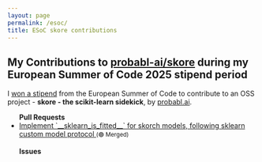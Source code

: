 ```yaml
---
layout: page
permalink: /esoc/
title: ESoC skore contributions
---
```


<h2>My Contributions to <a href="https://github.com/probabl-ai/skore" target="_blank">probabl-ai/skore</a> during my European Summer of Code 2025 stipend period</h2>

I [won a stipend](https://www.linkedin.com/posts/activity-7350417081953079297-FBY1) from the European Summer of Code to contribute to an OSS project - **skore - the scikit-learn sidekick**, by [probabl.ai](https://probabl.ai/).

<ul id="prs">
  <strong>Pull Requests</strong>
  <li>
    <a href="https://github.com/skorch-dev/skorch/pull/1119" target="_blank">
      Implement `__sklearn_is_fitted__` for skorch models, following sklearn custom model protocol
    </a>
    <small>(🟣 Merged)</small>
  </li>
</ul>

<ul id="issues"><strong>Issues</strong></ul>

<script>
const user = 'divakaivan';
const repo = 'probabl-ai/skore';

async function fetchPRs() {
  const url = `https://api.github.com/search/issues?q=repo:${repo}+is:pr+author:${user}`;
  const res = await fetch(url);
  const data = await res.json();
  const container = document.getElementById('prs');

  for (const pr of data.items) {
    const prNumber = pr.number;

    // Fetch full PR details to check merged status
    const prDetailsRes = await fetch(`https://api.github.com/repos/${repo}/pulls/${pr.number}`);
    const prDetails = await prDetailsRes.json();

    const isOpen = prDetails.state === 'open';
    const isMerged = prDetails.merged_at !== null;

    if (isOpen || isMerged) {
      const li = document.createElement('li');
      const status = isOpen ? '🟢 Open' : '🟣 Merged';
      li.innerHTML = `<a href="${pr.html_url}" target="_blank">${pr.title}</a> <small>(${status})</small>`;
      container.appendChild(li);
    }
  }
}

async function fetchIssues() {
  const url = `https://api.github.com/search/issues?q=repo:${repo}+is:issue+author:${user}`;
  const res = await fetch(url);
  const data = await res.json();
  const container = document.getElementById('issues');
  data.items.forEach(issue => {
    const li = document.createElement('li');
    li.innerHTML = `<a href="${issue.html_url}" target="_blank">${issue.title}</a>`;
    container.appendChild(li);
  });
}

fetchPRs();
fetchIssues();
</script>
